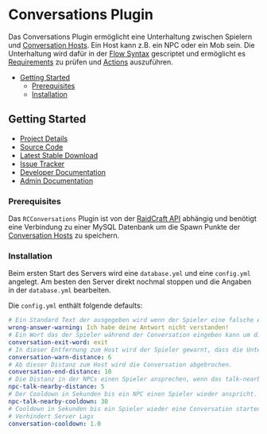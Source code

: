 # Conversations Plugin

Das Conversations Plugin ermöglicht eine Unterhaltung zwischen Spielern und [Conversation Hosts](docs/ADMIN.md#hosts). Ein Host kann z.B. ein NPC oder ein Mob sein. Die Unterhaltung wird dafür in der [Flow Syntax](https://git.faldoria.de/raidcraft/raidcraft-api/blob/master/docs/ART-API.md#flow-syntax) gescriptet und ermöglicht es [Requirements](https://git.faldoria.de/raidcraft/raidcraft-api/blob/master/docs/ART-API.md#requirements) zu prüfen und [Actions](https://git.faldoria.de/raidcraft/raidcraft-api/blob/master/docs/ART-API.md#actions) auszuführen.

- [Getting Started](#getting-started)
    - [Prerequisites](#prerequisites)
    - [Installation](#installation)

## Getting Started

* [Project Details](https://git.faldoria.de/raidcraft/rcconversations)
* [Source Code](https://git.faldoria.de/raidcraft/rcconversations/tree/master)
* [Latest Stable Download](https://ci.faldoria.de/view/RaidCraft/job/RCConversations/lastStableBuild)
* [Issue Tracker](https://git.faldoria.de/raidcraft/rcconversations/issues)
* [Developer Documentation](docs/DEVELOPER.md)
* [Admin Documentation](docs/ADMIN.md)

### Prerequisites

Das `RCConversations` Plugin ist von der [RaidCraft API](https://git.faldoria.de/raidcraft/raidcraft-api) abhängig und benötigt eine Verbindung zu einer MySQL Datenbank um die Spawn Punkte der [Conversation Hosts](docs/ADMIN.md#hosts) zu speichern.

### Installation

Beim ersten Start des Servers wird eine `database.yml` und eine `config.yml` angelegt. Am besten den Server direkt nochmal stoppen und die Angaben in der `database.yml` bearbeiten.

Die `config.yml` enthält folgende defaults:

```yml
# Ein Standard Text der ausgegeben wird wenn der Spieler eine falsche Antwort eingibt.
wrong-answer-warning: Ich habe deine Antwort nicht verstanden!
# Ein Wort das der Spieler während der Conversation eingeben kann um die Unterhaltung zu verlassen.
conversation-exit-word: exit
# In dieser Entfernung zum Host wird der Spieler gewarnt, dass die Unterhaltung gleich abgebrochen wird.
conversation-warn-distance: 6
# Ab dieser Distanz zum Host wird die Conversation abgebrochen.
conversation-end-distance: 10
# Die Distanz in der NPCs einen Spieler ansprechen, wenn das talk-nearby Flag gesetzt ist.
npc-talk-nearby-distance: 5
# Der Cooldown in Sekunden bis ein NPC einen Spieler wieder anspricht.
npc-talk-nearby-cooldown: 30
# Cooldown in Sekunden bis ein Spieler wieder eine Conversation starten kann.
# Verhindert Server Lags
conversation-cooldown: 1.0
```